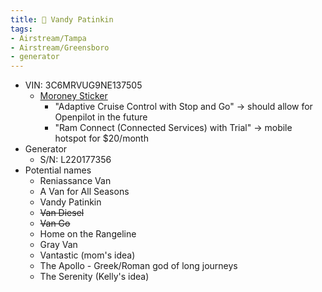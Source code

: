 ```yaml
---
title: 🚙 Vandy Patinkin
tags:
- Airstream/Tampa
- Airstream/Greensboro
- generator
---
```

- VIN: 3C6MRVUG9NE137505
	- [Moroney Sticker](/assets/2023-04-07_WindowStickerPDF_1687984331298_0.pdf)
		- "Adaptive Cruise Control with Stop and Go" → should allow for Openpilot in the future
		- "Ram Connect (Connected Services) with Trial" → mobile hotspot for $20/month
- Generator
	- S/N: L220177356
- Potential names
	- Reniassance Van
	- A Van for All Seasons
	- Vandy Patinkin
	- ~~Van Diesel~~
	- ~~Van Go~~
	- Home on the Rangeline
	- Gray Van
	- Vantastic (mom's idea)
	- The Apollo - Greek/Roman god of long journeys
	- The Serenity (Kelly's idea)